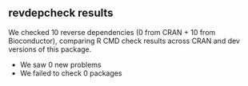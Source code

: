 ## revdepcheck results

We checked 10 reverse dependencies (0 from CRAN + 10 from Bioconductor), comparing R CMD check results across CRAN and dev versions of this package.

 * We saw 0 new problems
 * We failed to check 0 packages


